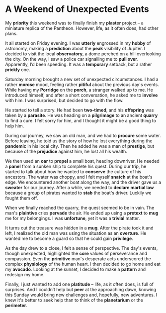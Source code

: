 # A Weekend of Unexpected Events

My **priority** this weekend was to finally finish my **plaster** project – a miniature replica of the Pantheon. However, life, as it often does, had other plans.

It all started on Friday evening. I was **utterly** engrossed in my **hobby** of astronomy, making a **prediction** about the **peak** visibility of Jupiter. I decided to visit the local **observatory**, a dome perched on a hill overlooking the city. On the way, I saw a police car signalling me to **pull over**. Apparently, I’d been speeding. It was a **temporary** setback, but a rather **prickly** one.

Saturday morning brought a new set of unexpected circumstances. I had a rather **morose** mood, feeling rather **pitiful** about the previous day's events. While having my **Porridge** on the **porch**, a stranger walked up to me. He introduced himself, and after a short conversation, he asked me to **involve** with him. I was surprised, but decided to go with the flow.

He started to tell a story. He had been **two-timed**, and his **offspring** was taken by a **parasite**. He was heading on a **pilgrimage** to an ancient **quarry** to find a cure. I felt sorry for him, and I thought it might be a good thing to help him.

During our journey, we saw an old man, and we had to **procure** some water. Before leaving, he told us the story of how he lost everything during the **pandemic** in his local city. Then he added he was a man of **prestige**, but because of the **prejudice** against him, he lost all his wealth.

We then used an **oar** to **propel** a small boat, heading downriver. He needed a **panel** from a sunken ship to complete his quest. During our trip, he started to talk about how he wanted to **conserve** the culture of his ancestors. The water was choppy, and I felt myself **snatch** at the boat's edge. We encountered another boat along the way, and the driver gave us a **sweater** for our journey. After a while, we needed to **declare martial law** because a group of pirates wanted to **stab** the boat's driver. Luckily we fought them off.

When we finally reached the quarry, the quest seemed to be in vain. The man's **plaintive** cries **pervade** the air. He ended up using a **pretext** to **mug** me for my belongings. I was **unfortune**, yet it was a **trivial** matter.

It turns out the treasure was hidden in a **mug**. After the pirate took it and left, I realized the old man was using the situation as an **overture**. He wanted me to become a guard so that he could gain **privilege**.

As the day drew to a close, I felt a sense of perspective. The day's events, though unexpected, highlighted the **core** values of perseverance and compassion. Even the **primitive** man's desperate acts underscored the complex **physiology** of the human heart. I then decided to go home and eat my **avocado**. Looking at the sunset, I decided to make a **pattern** and redesign my home.

Finally, I just wanted to add one **platitude** – life, as it often does, is full of surprises. And I couldn’t help but **peer** at the approaching dawn, knowing this Sunday would bring new challenges and, hopefully, new adventures. I knew it's better to seek help than to think of the **planetarium** or the **perimeter**. 
